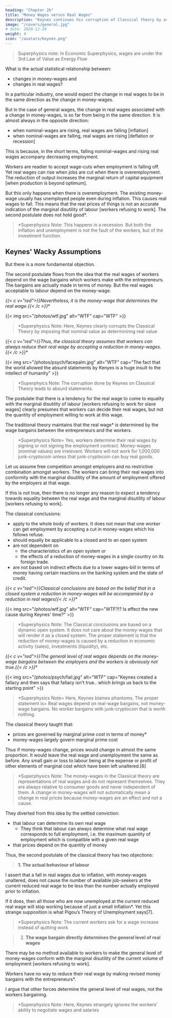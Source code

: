 ```yaml
---
heading: "Chapter 2b"
title: "Money Wages versus Real Wages"
description: "Keynes continues his corruption of Classical theory by arguing for the dominance of money wages over real wages"
image: "/covers/general.jpg"
# date: 2020-12-28
weight: 4
icon: "/avatars/keynes.png"
---
```


> Superphysics note: In Economic Superphysics, wages are under the 3rd Law of Value as Energy Flow



What is the actual statistical relationship between:
- changes in money-wages and
- changes in real wages?

In a particular industry, one would expect the change in real wages to be in the same direction as the change in money-wages. 




But in the case of general wages, the change in real wages associated with a change in money-wages, is so far from being in the same direction. It is almost always in the opposite direction:
- when nominal-wages <!-- money-wages --> are rising, real wages are falling [inflation]
- when nominal-wages <!-- money-wages --> are falling, real wages are rising [deflation or recession]

This is because, in the short terms, falling nominal-wages<!--  money-wages --> and rising real wages <!-- are each, for independent reasons, likely to --> accompany decreasing employment.

Workers are readier to accept wage-cuts when employment is falling off. Yet real wages can rise when jobs are cut when there is overemployment. The reduction of output increases the marginal return of capital equipment [when production is beyond optimum].

<!-- If it were true that the existing real wage is a minimum below which more labour than is now employed will not be forthcoming in any circumstances, involuntary unemployment, apart from frictional unemployment, would be non-existent.  -->

But this only happens when there is overemployment. <!--  to suppose that this is invariably the case would be absurd. --> <!-- For more labour than is at present employed is usually available at  --> The existing money-wage usually has unemployed people even during inflation. This causes real wages to fall. This means that the real prices of things is not an accurate indication of the marginal disutility of labour [workers refusing to work]. The second postulate does not hold good*.


> *Superphysics Note: This happens in a recession. But both the inflation and unemployment is not the fault of the workers, but of the investment function. 



<!-- , even though the price of wage-goods is rising.  -->

<!-- Consequently, the real wage falling. If this is true, the wage-goods equivalent of the existing money-wage is not , and the . -->


## Keynes' Wacky Assumptions


But there is a more fundamental objection. 

The second postulate flows from the idea that the real wages of workers depend on the wage bargains which workers make with the entrepreneurs. The bargains are actually made in terms of money. But the real wages acceptable to labour depend on the money-wage.

**{{< c v="red">}}Nevertheless, it is the money-wage that determines the real wage*.{{< /c >}}**


{{< img src="/photos/wtf.jpg" alt="WTF" cap="WTF" >}}



> *Superphysics Note: Here, Keynes clearly corrupts the Classical Theory by imposing that nominal value as determininng real value



**{{< c v="red">}}Thus, the classical theory assumes that workers can always reduce their real wage by accepting a reduction in money-wages*.{{< /c >}}**



{{< img src="/photos/psych/facepalm.jpg" alt="WTF" cap="The fact that the world allowed the absurd statements by Kenyes is a huge insult to the intellect of humanity" >}}


> *Superphyics Note: The corruption done by Keynes on Classical Theory leads to absurd statements.


The postulate that there is a tendency for the real wage to come to equality with the marginal disutility of labour [workers refusing to work for slave wages] clearly presumes that workers can decide their real wages, but not the quantity of employment willing to work at this wage.

The traditional theory maintains that the real wage* is determined by the wage bargains between the entrepreneurs and the workers. 

> *Superphysics Note= Yes, workers determine their real wages by signing or not signing the employment contract. Money-wages (nominal values) are irrelevant. Workers will not work for 1,000,000 junk-cryptocoin unless that junk-cryptocoin can buy real goods.  



Let us assume free competition amongst employers and no restrictive combination amongst workers. The workers can bring their real wages into conformity with the marginal disutility of the amount of employment offered by the employers at that wage. 

If this is not true, then there is no longer any reason to expect a tendency towards equality between the real wage and the marginal disutility of labour [workers refusing to work].

The classical conclusions:
- apply to the whole body of workers. It does not mean that one worker can get employment by accepting a cut in money-wages which his fellows refuse. 
- should equally be applicable to a closed and to an open system
- are not dependent on
  - the characteristics of an open system or 
  - the effects of a reduction of money-wages in a single country on its foreign trade.
- are not based on indirect effects due to a lower wages-bill in terms of money having certain reactions on the banking system and the state of credit<!-- , effects which we shall examine in detail in Chapter 19 -->. 

**{{< c v="red">}}Classical conclusions are based on the belief that in a closed system a reduction in money-wages will be accompanied by a reduction in real wages*{{< /c >}}** 


<!-- the general level of --> <!-- , at any rate in the short period and subject only to minor qualifications, by some, though not always a proportionate, reduction in real wages -->



{{< img src="/photos/wtf.jpg" alt="WTF" cap="WTF?!? Is effect the new cause during Keynes' time?" >}}


> *Superphysics Note: The Classical conclusions are based on a dynamic open system. It does not care about the money-wages that will render it as a closed system. The proper statement is that the reduction of money-wages is caused by a reduction in economic activity (sales), investments (liquidity), etc.  



**{{< c v="red">}}The general level of real wages depends on the money-wage bargains between the employers and the workers is obviously not true*.{{< /c >}}**

<!-- Indeed it is strange that so little attempt should have been made to prove or to refute it.  -->



{{< img src="/photos/psych/fail.jpg" alt="WTF" cap="Keynes created a fallacy and then says that fallacy isn't true.. which brings us back to the starting point" >}}

> *Superphysics Note= Here, Keynes blames phantoms. The proper statement is= Real wages depend on real-wage  bargains, not money-wage bargains. No worker bargains with junk-cryptocoin that is worth nothing. 



<!-- For it is far from being consistent with the general tenor of --> The classical theory taught that:
- prices are governed by marginal prime cost in terms of money*
- money-wages largely govern marginal prime cost

Thus if money-wages change, prices would change in almost the same proportion. It would leave the real wage and unemployment the same as before. Any small gain or loss to labour being at the expense or profit of other elements of marginal cost which have been left unaltered.[6]

> *Superphysics Note: The money-wages in the Classical theory are representations of real wages and do not represent themselves. They are always relative to consumer goods and never independent of them. A change in money-wages will not automatically mean a change in real prices because money-wages are an effect and not a cause. 



They diverted from this idea by the settled conviction:
- that labour can determine its own real wage
  - They think that labour can always determine what real wage corresponds to full employment, i.e. the maximum quantity of employment which is compatible with a given real wage
- <!--   and partly, perhaps, by preoccupation with the idea --> that prices depend on the quantity of money

<!--  And the belief in the proposition that labour is always in a position to determine its own real wage, once adopted, has been maintained by its being confused with the proposition that  -->

Thus, the second postulate of the classical theory has two objections:

> **1. The actual behaviour of labour**

I assert that a fall in real wages due to inflation, with money-wages unaltered, does not cause the number of available <!-- workers --> job-seekers at the current reduced real wage to be less than the number actually employed prior to inflation.

If it does, then all those who are now unemployed at the current reduced real wage will stop working because of just a small inflation*. <!-- withdraw the offer of their labour in the event of even a small rise in the cost of living. --> Yet this strange supposition is what Pigou’s Theory of Unemployment says[7].  <!-- and it is what all members of the orthodox school are tacitly assuming. -->


> *Superphysics Note: The current workers ask for a wage increase instead of quitting work



> 2. **The wage bargain directly determines the general level of real wages** 

There may be no method available to workers to make the general level of money-wages conform with the marginal disutility of the current volume of employment [workers refusing to work]. 

Workers have no way <!-- There may exist no expedient by which labour as a whole --> to reduce their real wage by making revised money bargains with the entrepreneurs*. 

I argue that <!-- This will be our contention. We shall endeavour to show that primarily it is certain --> other forces determine the general level of real wages, not the workers bargaining. 

<!-- The attempt to elucidate this problem will be one of our main themes. We shall argue that there has been a fundamental misunderstanding of how in this respect the economy in which we live actually works. -->

> *Superphysics Note: Here, Keynes strangely ignores the workers' ability to negotiate wages and salaries 

